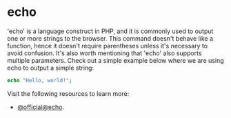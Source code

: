 # echo

'echo' is a language construct in PHP, and it is commonly used to output one or more strings to the browser. This command doesn't behave like a function, hence it doesn't require parentheses unless it's necessary to avoid confusion. It's also worth mentioning that 'echo' also supports multiple parameters. Check out a simple example below where we are using echo to output a simple string:

```php
echo "Hello, world!";
```

Visit the following resources to learn more:

- [@official@echo](https://www.php.net/manual/en/function.echo.php).